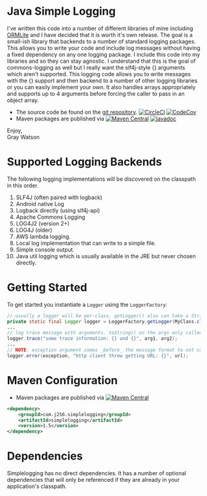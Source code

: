 Java Simple Logging
===================

I've written this code into a number of different libraries of mine including [ORMLite](https://ormlite.com/) and I
have decided that it is worth it's own release.  The goal is a small-ish library that backends to a number of standard
logging packages.  This allows you to write your code and include log messages without having a fixed dependency on any
one logging package.  I include this code into my libraries and so they can stay agnostic.  I understand that this is
the goal of commons-logging as well but I really want the slf4j-style {} arguments which aren't supported.  This logging
code allows you to write messages with the {} support and then backend to a number of other logging libraries or you
can easily implement your own.  It also handles arrays appropriately and supports up to 4 arguments before forcing the
caller to pass in an object array.

* The source code be found on the [git repository](https://github.com/j256/simplelogging).  [![CircleCI](https://circleci.com/gh/j256/simplelogging.svg?style=svg)](https://circleci.com/gh/j256/simplelogging) [![CodeCov](https://img.shields.io/codecov/c/github/j256/simplelogging.svg)](https://codecov.io/github/j256/simplelogging/)
* Maven packages are published via [![Maven Central](https://maven-badges.herokuapp.com/maven-central/com.j256.simplelogging/simplelogging/badge.svg?style=flat-square)](https://maven-badges.herokuapp.com/maven-central/com.j256.simplelogging/simplelogging/) [![javadoc](https://javadoc.io/badge2/com.j256.simplelogging/simplelogging/javadoc.svg)](https://javadoc.io/doc/com.j256.simplelogging/simplelogging)

Enjoy,  
Gray Watson

# Supported Logging Backends

The following logging implementations will be discovered on the classpath in this order.

1. SLF4J (often paired with logback)
2. Android native Log
3. Logback directly (using slf4j-api)
4. Apache Commons Logging
5. LOG4J2 (version 2+)
6. LOG4J (older)
7. AWS lambda logging.
8. Local log implementation that can write to a simple file.
9. Simple console output.
10. Java util logging which is usually available in the JRE but never chosen directly. 

# Getting Started

To get started you instantiate a `Logger` using the `LoggerFactory`:
```java
// usually a logger will be per-class, getLogger() also can take a String label
private static final Logger logger = LoggerFactory.getLogger(MyClass.class);
...
// log trace message with arguments. toString() on the args only called if trace messages enabled
logger.trace("some trace information: {} and {}", arg1, arg2);
...
// NOTE: exception argument comes _before_ the message format to not confuse the arguments
logger.error(exception, "http client threw getting URL: {}", url);
```

# Maven Configuration

* Maven packages are published via [![Maven Central](https://maven-badges.herokuapp.com/maven-central/com.j256.simplelogging/simplelogging/badge.svg?style=flat-square)](https://maven-badges.herokuapp.com/maven-central/com.j256.simplelogging/simplelogging/)

``` xml
<dependency>
	<groupId>com.j256.simplelogging</groupId>
	<artifactId>simplelogging</artifactId>
	<version>1.5</version>
</dependency>
```

# Dependencies

Simplelogging has no direct dependencies.  It has a number of optional dependencies that will only be referenced if
they are already in your application's classpath.
